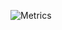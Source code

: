 ![Metrics](https://metrics.lecoq.io/thalisreboucas?template=classic&isocalendar=1&screenshot=1&achievements=1&gists=1&habits=1&introduction=1&stars=1&traffic=1&skyline=1&isocalendar.duration=half-year&introduction.title=true&habits.from=5&habits.days=14&habits.facts=true&habits.charts=false&habits.trim=false&stars.limit=2&achievements.threshold=S&achievements.secrets=true&achievements.display=compact&achievements.limit=7&achievements.ignored=%20octonaut&achievements.only=Developer&skyline.year=2021&skyline.frames=60&skyline.quality=0.5&skyline.compatibility=true&screenshot.title=Screenshot&screenshot.url=https%3A%2F%2Fthalis.netlify.app&screenshot.selector=body&screenshot.background=true&config.timezone=America%2FFortaleza)
